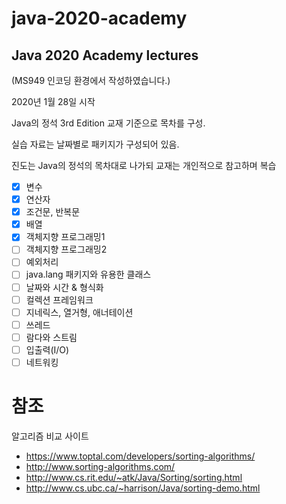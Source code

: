 # java-2020-academy

## Java 2020 Academy lectures

(MS949 인코딩 환경에서 작성하였습니다.)

2020년 1월 28일 시작

Java의 정석 3rd Edition 교재 기준으로 목차를 구성.

실습 자료는 날짜별로 패키지가 구성되어 있음.

진도는 Java의 정석의 목차대로 나가되 교재는 개인적으로 참고하며 복습

- [x] 변수
- [x] 연산자
- [x] 조건문, 반복문
- [x] 배열
- [x] 객체지향 프로그래밍1
- [ ] 객체지향 프로그래밍2
- [ ] 예외처리
- [ ] java.lang 패키지와 유용한 클래스
- [ ] 날짜와 시간 & 형식화
- [ ] 컬렉션 프레임워크
- [ ] 지네릭스, 열거형, 애너테이션
- [ ] 쓰레드
- [ ] 람다와 스트림
- [ ] 입출력(I/O)
- [ ] 네트워킹

# 참조

알고리즘 비교 사이트

- https://www.toptal.com/developers/sorting-algorithms/
- http://www.sorting-algorithms.com/
- http://www.cs.rit.edu/~atk/Java/Sorting/sorting.html
- http://www.cs.ubc.ca/~harrison/Java/sorting-demo.html
